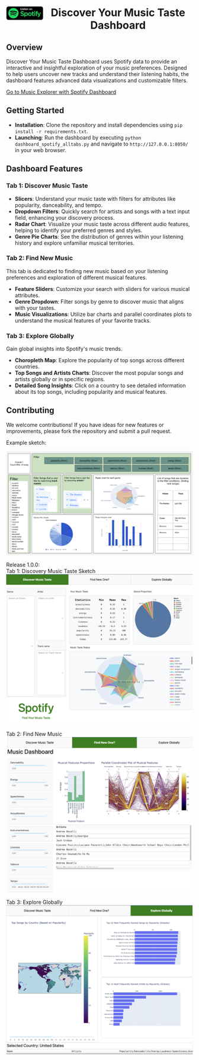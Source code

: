 <div align="center">
    <a href="https://open.spotify.com/">
        <img src="img/spotify_logo_black.png" alt="YelpViz" align="left" width="100"/>  
    </a>
    <h1>Discover Your Music Taste Dashboard</h1>
</div>

## Overview

Discover Your Music Taste Dashboard uses Spotify data to provide an interactive and insightful exploration of your music preferences. Designed to help users uncover new tracks and understand their listening habits, the dashboard features advanced data visualizations and customizable filters.  

[Go to Music Explorer with Spotify Dashboard](https://spotify-dashboard-xnjm.onrender.com/)  

## Getting Started

- **Installation**: Clone the repository and install dependencies using `pip install -r requirements.txt`.
- **Launching**: Run the dashboard by executing `python dashboard_spotify_alltabs.py` and navigate to `http://127.0.0.1:8050/` in your web browser.

## Dashboard Features

### Tab 1: Discover Music Taste

- **Slicers**: Understand your music taste with filters for attributes like popularity, danceability, and tempo.
- **Dropdown Filters**: Quickly search for artists and songs with a text input field, enhancing your discovery process.
- **Radar Chart**: Visualize your music taste across different audio features, helping to identify your preferred genres and styles.
- **Genre Pie Charts**: See the distribution of genres within your listening history and explore unfamiliar musical territories.


### Tab 2: Find New Music

This tab is dedicated to finding new music based on your listening preferences and exploration of different musical features.

- **Feature Sliders**: Customize your search with sliders for various musical attributes.
- **Genre Dropdown**: Filter songs by genre to discover music that aligns with your tastes.
- **Music Visualizations**: Utilize bar charts and parallel coordinates plots to understand the musical features of your favorite tracks.

### Tab 3: Explore Globally

Gain global insights into Spotify's music trends.

- **Choropleth Map**: Explore the popularity of top songs across different countries.
- **Top Songs and Artists Charts**: Discover the most popular songs and artists globally or in specific regions.
- **Detailed Song Insights**: Click on a country to see detailed information about its top songs, including popularity and musical features.

## Contributing

We welcome contributions! If you have ideas for new features or improvements, please fork the repository and submit a pull request.

Example sketch:  

![Dashboard Sketch](img/sketch_1.png)   

Release 1.0.0:  
Tab 1: Discovery Music Taste Sketch    
![Discovery Music Taste Sketch](img/re1_tab1.png)  

Tab 2: Find New Music  
![Find New Music](img/re1_tab2.png)  

Tab 3: Explore Globally  
![Explore Globally](img/re1_tab3.png)  
